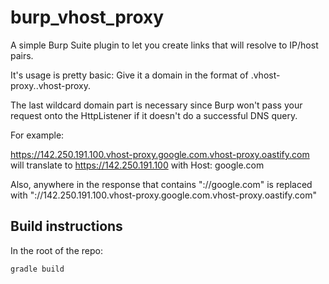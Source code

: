 # burp_vhost_proxy
A simple Burp Suite plugin to let you create links that will resolve to IP/host pairs.

It's usage is pretty basic: Give it a domain in the format of <ip>.vhost-proxy.<domain>.vhost-proxy.<some-wildcard-domain>

The last wildcard domain part is necessary since Burp won't pass your request onto the HttpListener if it doesn't do a successful DNS query.

For example:

https://142.250.191.100.vhost-proxy.google.com.vhost-proxy.oastify.com will translate to https://142.250.191.100 with Host: google.com

Also, anywhere in the response that contains "://google.com" is replaced with "://142.250.191.100.vhost-proxy.google.com.vhost-proxy.oastify.com"

## Build instructions

In the root of the repo:

`gradle build`


